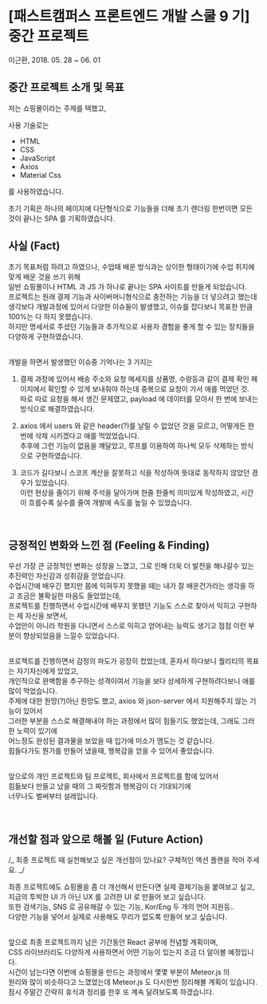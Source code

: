 # [패스트캠퍼스 프론트엔드 개발 스쿨 9 기] 중간 프로젝트

이근환, 2018. 05. 28 ~ 06. 01

## 중간 프로젝트 소개 및 목표

저는 쇼핑몰이라는 주제를 택했고,<br>

사용 기술로는<br>

* HTML
* CSS
* JavaScript
* Axios
* Material Css

를 사용하였습니다.<br>

초기 기획은 하나의 페이지에 다단형식으로 기능들을 더해 초기 렌더링 한번이면 모든 것이 끝나는 SPA 를 기획하였습니다.<br>

## 사실 (Fact)

초기 목표처럼 하려고 하였으나, 수업때 배운 방식과는 상이한 형태이기에 수업 취지에 맞게 배운 것을 쓰기 위해<br>
일반 쇼핑몰이나 HTML 과 JS 가 하나로 끝나는 SPA 사이트를 만들게 되었습니다.<br>
프로젝트는 원래 결제 기능과 사이버머니형식으로 충전하는 기능을 더 넣으려고 했는데<br>
생각보다 개발과정에 있어서 다양한 이슈들이 발생했고, 이슈를 잡다보니 목표한 만큼 100%는 다 하지 못했습니다.<br>
하지만 명세서로 주셨던 기능들과 추가적으로 사용자 경험을 좋게 할 수 있는 장치들을 다양하게 구현하였습니다.<br>
<br>

개발을 하면서 발생했던 이슈중 기억나는 3 가지는<br>

1.  결제 과정에 있어서 배송 주소와 요청 메세지를 상품명, 수량등과 같이 결제 확인 페이지에서 확인할 수 있게 보내줘야 하는데 중복으로 요청이 가서 애를 먹었던 것.<br>
    따로 따로 요청을 해서 생긴 문제였고, payload 에 데이터를 모아서 한 번에 보내는 방식으로 해결하였습니다.<br>

2.  axios 에서 users 와 같은 header(?)를 날릴 수 없었던 것을 모르고, 어떻게든 한번에 삭제 시키겠다고 애를 먹었었습니다.<br>
    추후에 그런 기능이 없음을 꺠달았고, 루프를 이용하여 하나씩 모두 삭제하는 방식으로 구현하였습니다.<br>

3.  코드가 길다보니 스코프 계산을 잘못하고 식을 작성하여 뜻대로 동작하지 않았던 경우가 있었습니다.<br>
    이런 현상을 줄이기 위해 주석을 달아가며 한줄 한줄씩 의미있게 작성하였고, 시간이 흐를수록 실수를 줄여 개발에 속도를 높일 수 있었습니다.<br>

<br>

## 긍정적인 변화와 느낀 점 (Feeling & Finding)

우선 가장 큰 긍정적인 변화는 성장을 느꼈고, 그로 인해 더욱 더 발전을 해나갈수 있는 추진력인 자신감과 성취감을 얻었습니다.<br>
수업시간에 배우긴 했지만 몸에 익혀두지 못했을 때는 내가 잘 배운건가라는 생각을 하고 조금은 불확실한 마음도 들었었는데,<br>
프로젝트를 진행하면서 수업시간에 배우지 못했던 기능도 스스로 찾아서 익히고 구현하는 제 자신을 보면서,<br>
수업만이 아니라 학원을 다니면서 스스로 익히고 얻어내는 능력도 생기고 점점 이런 부분이 향상되었음을 느낄수 있었습니다.<br>
<br>

프로젝트를 진행하면서 감정의 파도가 굉장히 컸었는데, 혼자서 하다보니 퀄리티의 목표는 자기자신에게 있었고,<br>
개인적으로 완벽함을 추구하는 성격이여서 기능을 보다 상세하게 구현하려다보니 애를 많이 먹었습니다.<br>
주제에 대한 원망(?)아닌 원망도 했고, axios 와 json-server 에서 지원해주지 않는 기능이 있어서<br>
그러한 부분을 스스로 해결해내야 하는 과정에서 많이 힘들기도 했었는데, 그래도 그러한 노력이 있기에<br>
어느정도 완성된 결과물을 보았을 때 입가에 미소가 맴도는 것 같습니다.<br>
힘들다가도 뭔가를 만들어 냈을때, 행복감을 얻을 수 있어서 좋았습니다.<br>
<br>

앞으로의 개인 프로젝트와 팀 프로젝트, 회사에서 프로젝트를 함에 있어서<br>
힘듦보다 만들고 났을 때의 그 짜릿함과 행복감이 더 기대되기에<br>
너무나도 벌써부터 설레입니다.<br>

<br>

## 개선할 점과 앞으로 해볼 일 (Future Action)

/_ 최종 프로젝트 때 실천해보고 싶은 개선점이 있나요? 구체적인 액션 플랜을 적어 주세요. _/

최종 프로젝트에도 쇼핑몰을 좀 더 개선해서 만든다면 실제 결제기능을 붙여보고 싶고,<br>
지금의 투박한 UI 가 아닌 UX 를 고려한 UI 로 만들어 보고 싶습니다.<br>
또한 검색기능, SNS 로 공유해갈 수 있는 기능, Kor/Eng 두 개의 언어 지원등..<br>
다양한 기능을 넣어서 실제로 사용해도 무리가 없도록 만들어 보고 싶습니다.<br>
<br>

앞으로 최종 프로젝트까지 남은 기간동안 React 공부에 전념할 계획이며,<br>
CSS 라이브러리도 다양하게 사용하면서 어떤 기능이 있는지 조금 더 알아볼 예정입니다.<br>
시간이 남는다면 이번에 쇼핑몰을 만드는 과정에서 몇몇 부분이 Meteor.js 의<br>
원리와 많이 비슷하다고 느꼈었는데 Meteor.js 도 다시한번 정리해볼 계획이 있습니다.<br>
잠시 주말간 간략히 휴식과 정리를 한후 또 계속 달려보도록 하겠습니다.<br>

<br>
